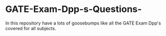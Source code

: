 # GATE-Exam-Dpp-s-Questions-
In this repository have a lots of goosebumps like all the GATE Exam Dpp's covered for all subjects. 

